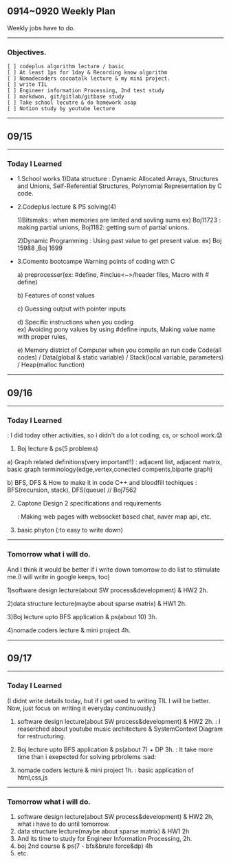## 0914~0920 Weekly Plan

Weekly jobs have to do.

---

### Objectives.

    [ ] codeplus algorithm lecture / basic
    [ ] At least 1ps for 1day & Recording know algorithm
    [ ] Nomadecoders cocoatalk lecture & my mini project.
    [ ] write TIL
    [ ] Engineer information Processing, 2nd test study
    [ ] markdwon, git/gitlab/gitbase study
    [ ] Take school lecutre & do homework asap
    [ ] Notion study by youtube lecture

---

## 09/15

---

### Today I Learned

- 1.School works
  1)Data structure : Dynamic Allocated Arrays, Structures and Unions, Self-Referential Structures, Polynomial Representation by C code.

- 2.Codeplus lecture & PS solving(4)

  1)Bitsmaks : when memories are limited and sovling sums
  ex) Boj11723 : making partial unions, Boj1182: getting sum of partial unions.

  2)Dynamic Programming : Using past value to get present value.
  ex) Boj 15988 ,Boj 1699

- 3.Comento bootcampe
  Warning points of coding with C

  a) preprocesser(ex: #define, #inclue<~>/header files, Macro with # define)

  b) Features of const values

  c) Guessing output with pointer inputs

  d) Specific instructions when you coding  
   ex) Avoiding pony values by using #define inputs, Making value name with proper rules,

  e) Memory district of Computer when you compile an run code
  Code(all codes) / Data(global & static variable) / Stack(local variable, parameters) / Heap(malloc function)

---

## 09/16

---

### Today I Learned

: I did today other activities, so i didn't do a lot coding, cs, or school work.:worried:

1.  Boj lecture & ps(5 problems)

a) Graph related definitions(very important!!)
: adjacent list, adjacent matrix, basic graph terminology(edge,vertex,conected compents,biparte graph)

b) BFS, DFS & How to make it in code C++ and bloodfill techiques
: BFS(recursion, stack), DFS(queue) // Boj7562

2.  Captone Design 2 specifications and requirements

    : Making web pages with websocket based chat, naver map api, etc.

3.  basic phyton (:to easy to write down)

---

### Tomorrow what i will do.

And I think it would be better if i write down tomorrow to do list to stimulate me.(I will write in google keeps, too)

1)software design lecture(about SW process&development) & HW2 2h.

2)data structure lecture(maybe about sparse matrix) & HW1 2h.

3)Boj lecture upto BFS application & ps(about 10) 3h.

4)nomade coders lecture & mini project 4h.

---

## 09/17

---

### Today I Learned

(I didnt write details today, but if i get used to writing TIL I will be better. Now, just focus on writing it everyday continuously.)

1. software design lecture(about SW process&development) & HW2 2h.
   : I reaserched about youtube music architecture & SystemContext Diagram for restructuring.

2. Boj lecture upto BFS application & ps(about 7) + DP 3h.
   : It take more time than i exepected for solving prbrolems :sad:

3. nomade coders lecture & mini project 1h.
   : basic application of html,css,js

---

### Tomorrow what i will do.

1. software design lecture(about SW process&development) & HW2 2h, what i have to do until tomorrow.
2. data structure lecture(maybe about sparse matrix) & HW1 2h
3. And its time to study for Engineer Information Processing, 2h.
4. boj 2nd course & ps(7 - bfs&brute force&dp) 4h
5. etc.
